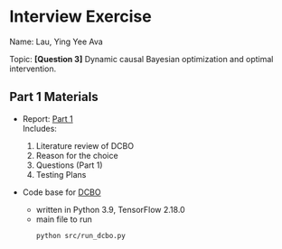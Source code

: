 # Interview Exercise

Name: Lau, Ying Yee Ava

Topic: **[Question 3]** Dynamic causal Bayesian optimization and optimal intervention.

## Part 1 Materials

- Report: [Part 1](./report_1.pdf)  
    Includes:
    1. Literature review of DCBO
    1. Reason for the choice
    1. Questions (Part 1)
    1. Testing Plans

- Code base for [DCBO](./src)
    - written in Python 3.9, TensorFlow 2.18.0
    - main file to run
        ```bash 
        python src/run_dcbo.py
        ```
